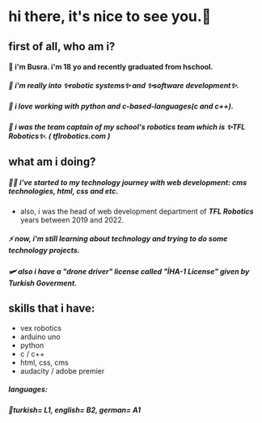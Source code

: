 # hi there, it's nice to see you.👋
## first of all, who am i?

#### 🌱 i'm Busra. i'm 18 yo and recently graduated from hschool.
##### 🧠 i'm really into ✨robotic systems✨ and ✨software development✨. 
##### 🥵 i love working with <b><i>python</i></b> and <b><i>c-based-languages</i></b>(c and c++). 
##### 💜 i was the team captain of my school's robotics team which is ✨TFL Robotics✨. ( tflrobotics.com )

## what am i doing?

##### 👩‍💻 i've started to <i>my technology journey</i> with web development: cms technologies, html, css and etc.
- also, i was the head of web development department of <b><i>TFL Robotics</i></b> years between 2019 and 2022.
##### ⚡ now, i'm still learning about technology and trying to do some technology projects.
##### 🛩️ also i have a "drone driver" license called "İHA-1 License" given by Turkish Goverment.

## skills that i have:
- vex robotics 
- arduino uno
- python
- c / c++
- html, css, cms
- audacity / adobe premier

#####  languages:
#####  👾turkish= L1, english= B2, german= A1
